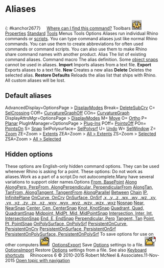 ---
---


# Aliases
{: #kanchor2677}
 [![images/transparent.gif](images/transparent.gif)Where can I find this command?](javascript:void(0);) Toolbars
![images/options.png](images/options.png) [Properties](properties-toolbar.html)  [Standard](standard-toolbar.html)  [Tools](tools-toolbar.html) 
Menus
Tools
Options
Aliases run individual Rhino commands or [scripts](rhinoscripting.html).
You can type command aliases just like normal Rhino commands. You can use them to create abbreviations for often used commands or command scripts. You can also use them to make Rhino share command names with another product.
Alias
The list of existing command aliases.
Command macro
The alias definition.
Some [object snaps](object-snaps.html) cannot be used in aliases.
 **Import** 
Imports aliases from a text file.
 **Export** 
Exports aliases to a text file.
 **New** 
Creates a new alias
 **Delete** 
Deletes the selected alias.
 **Restore Defaults** 
Reloads the alias list that ships with Rhino. All custom aliases will be lost.

## Default aliases
AdvancedDisplay=OptionsPage &gt; [DisplayModes](view-displaymode-options.html) 
Break= [DeleteSubCrv](deletesubcrv.html) 
C= [SelCrossing](selection-commands.html#crossingselection) 
COff= [CurvatureGraphOff](curvaturegraph.html#curvaturegraphoff) 
COn= [CurvatureGraph](curvaturegraph.html) 
DisplayAttrsMgr=OptionsPage &gt; [DisplayModes](view-displaymode-options.html) 
M= [Move](move.html) 
O= [Ortho](ortho.html) 
P= [Planar](planar.html) 
PlugInManager=OptionsPage &gt; [Plug-Ins](plug-ins.html) 
POff= [PointsOff](pointson.html#pointsoff) 
POn= [PointsOn](pointson.html) 
S= [Snap](snap.html) 
SelPolysurface= [SelPolysrf](selection-commands.html#selpolysrf) 
U= [Undo](undo.html) 
W= [SelWindow](selection-commands.html#windowselection) 
Z= [Zoom](zoom.html) 
ZE=Zoom &gt; [Extents](zoom.html#extents) 
ZEA=Zoom &gt; [All &gt; Extents](zoom.html#all-extents) 
ZS=Zoom &gt; [Selected](zoom.html#selected) 
ZSA=Zoom &gt; [All &gt; Selected](zoom.html#all-selected) 

## Hidden options
These options are English-only hidden command options. They can be used whenever Rhino is asking for a point.
These options:
Do not work as aliases.Work as a part of a script.Do not autocomplete.Many have several variations to support older names.Options
 [From, BasePoint](object-snaps.html#osnap-from) 
 [Along](object-snaps.html#osnap-alongline) 
 [AlongPerp, PerpFrom, AlongPerpendicular, PerpendicularFrom](object-snaps.html#osnap-perpendicularfrom) 
 [AlongTan, TanFrom, AlongTangent, TangentFrom](object-snaps.html#osnap-tangentfrom) 
 [AlongParallel](object-snaps.html#osnap-alongparallel) 
 [Between](object-snaps.html#osnap-between) 
 [Chain](selection-commands.html#selchain) 
 [IP](infiniteplane.html), [InfinitePlane](infiniteplane.html) 
 [OnCurve, OnCrv](object-snaps.html#osnap-oncrv) 
 [OnSurface, OnSrf](object-snaps.html#osnap-onsrf) 
 [.x, .y, .z, .wx, .wy, .wz, .xy, .yx, .yz, .zy, .zx, .xz, .wxy, .wyx, .wyz, .wzy, .wzx, .wxz](cursor-constraints.html#point-filters) 
 [Nosnap](object-snaps.html#osnap-nosnap) 
 [Near, NearSnap](object-snaps.html#osnap-near) 
 [Center, Cen, CenterSnap](object-snaps.html#osnap-center) 
 [Knot, KnotSnap](object-snaps.html#osnap-knot) 
 [Quadrant, Quad, QuadrantSnap](object-snaps.html#osnap-quad) 
 [Midpoint, MidPt, Mid, MidPointSnap](object-snaps.html#osnap-midpoint) 
 [Intersection, Inter, Int, IntersectionSnap](object-snaps.html#osnap-intersection) 
 [End, E, EndSnap](object-snaps.html#osnap-end) 
 [Perpendicular, Perp](object-snaps.html#osnap-perp) 
 [Tangent, Tan](object-snaps.html#osnap-tan) 
 [Point, Pt, PointSnap](object-snaps.html#osnap-point) 
 [OnPolySurface, OnPolySrf](object-snaps.html#osnap-onpolysrf) 
 [PersistentOnCurve, PersistentOnCrv](object-snaps.html#osnap-persistentoncrv) 
 [PersistentOnSurface, PersistentOnSrf](object-snaps.html#osnap-persistentonsrf) 
 [PersistentOnPolySurface, PersistentOnPolySrf](object-snaps.html#osnap-persistentonpolysrf) 
To save options for use on other computers
![images/optionsexport.png](images/optionsexport.png) [OptionsExport](optionsexport.html) 
Save [Options](options.html) settings to a file.
![images/optionsimport.png](images/optionsimport.png) [OptionsImport](optionsexport.html#optionsimport) 
Restore [Options](options.html) settings from a file.
See also
 [Keyboard shortcuts](keyboard.html) 
&#160;
&#160;
Rhinoceros 6 © 2010-2015 Robert McNeel &amp; Associates.11-Nov-2015
 [Open topic with navigation](aliases.html) 

